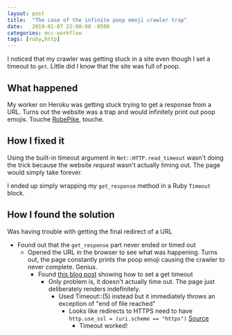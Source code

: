 ```yaml
---
layout: post
title:  "The case of the infinite poop emoji crawler trap"
date:   2019-01-07 22:00:00 -0500
categories: mcc-workflow
tags: [ruby,http]
---
```


I noticed that my crawler was getting stuck in a site even though I set a timeout to `get`. Little did I know that the site was full of poop.

<!--more-->

## What happened
My worker on Heroku was getting stuck trying to get a response from a URL. Turns out the website was a trap and would infinitely print out poop emojis. Touche [RobePike](http://robpike.io), touche.

## How I fixed it
Using the built-in timeout argument in `Net::HTTP.read_timeout` wasn't doing the trick because the website *request* wasn't actually timing out. The page would simply take forever. 

I ended up simply wrapping my `get_response` method in a Ruby `Timeout` block.

## How I found the solution

Was having trouble with getting the final redirect of a URL
- Found out that the `get_response` part never ended or timed out
  - Opened the URL in the browser to see what was happening. Turns out, the page constantly prints the poop emoji causing the crawler to never complete. Genius.
    - Found [this blog post](https://opensourceconnections.com/blog/2008/04/24/adding-timeout-to-nethttp-get_response/) showing how to set a get timeout
      - Only problem is, it doesn't actually time out. The page just deliberately renders indefinitely.
        - Used Timeout::(5) instead but it immediately throws an exception of "end of file reached"
          - Looks like redirects to HTTPS need to have `http.use_ssl = (uri.scheme == "https")` [Source](https://stackoverflow.com/questions/5244887/eoferror-end-of-file-reached-issue-with-nethttp)
            - Timeout worked!